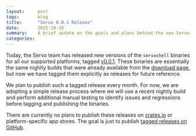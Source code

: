 ```yaml
---
layout:     post
tags:       blog
title:      "Servo 0.0.1 Release"
date:       2025-10-20
summary:    A brief update on the goals and plans behind the new Servo releases on GitHub.
categories:
---
```


Today, the Servo team has released new versions of the `servoshell` binaries for all our supported platforms, tagged [v0.0.1](https://github.com/servo/servo/releases/tag/v0.0.1). These binaries are essentially the same nightly builds that were already available from the [download page](https://servo.org/download), but now we have tagged them explicitly as releases for future reference.

We plan to publish such a tagged release every month. For now, we are adopting a simple release process where we will use a recent nightly build and perform additional manual testing to identify issues and regressions before tagging and publishing the binaries.

There are currently no plans to publish these releases on [crates.io](https://crates.io/) or platform-specific app stores. The goal is just to publish [tagged releases on GitHub](https://github.com/servo/servo/releases).

